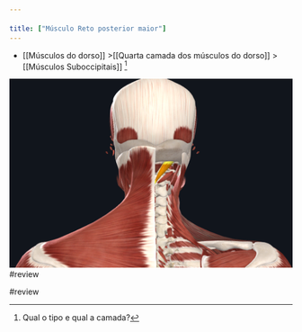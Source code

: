 ```yaml
---

title: ["Músculo Reto posterior maior"]
---
```

+ [[Músculos do dorso]] >[[Quarta camada dos músculos do dorso]] >  [[Músculos Suboccipitais]] [^659243]

[^659243]: Qual o tipo e qual a camada?

![Pasted image 20210414174752.png](Pasted%20image%2020210414174752.png)
#review 


#review 
